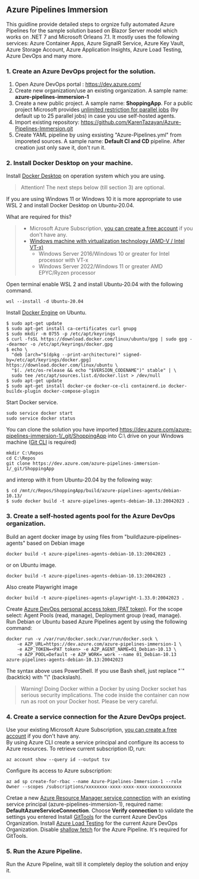 ## Azure Pipelines Immersion

This guidline provide detailed steps to orgnize fully automated
Azure Pipelines for the sample solution based on Blazor Server model which works on .NET 7 and Microsoft Orleans 7.1. It mostly uses the following services: Azure Container Apps, Azure SignalR Service, Azure Key Vault, Azure Storage Account, Azure Application Insights, Azure Load Testing, Azure DevOps and many more.

### 1. Create an Azure DevOps project for the solution.

1. Open Azure DevOps portal : https://dev.azure.com/
2. Create new organization/use an existing organization. A sample name: **azure-pipelines-immersion-1**
3. Create a new public project. A sample name: **ShoppingApp**. For a public project Microsoft provides 
[unlimited restriction for parallel jobs](https://learn.microsoft.com/en-us/azure/devops/pipelines/licensing/concurrent-jobs) (by default up to 25 parallel jobs) in case you use self-hosted agents.  
4. Import existing repository: https://github.com/KarenTazayan/Azure-Pipelines-Immersion.git
5. Create YAML pipeline by using exsisting "Azure-Pipelines.yml" from imporeted sources. A sample name: **Default CI and CD** pipeline. After creation just only save it, don't run it.
   
### 2. Install Docker Desktop on your machine.

Install [Docker Desktop](https://docs.docker.com/desktop/install/windows-install/) on operation system which you are using.  

>Attention! The next steps below (till section 3) are optional.

If you are using Windows 11 or Windows 10 it is more appropriate to use WSL 2 and install Docker Desktop on Ubuntu-20.04.

What are required for this?  
> - Microsoft Azure Subscription, [you can create a free account](https://azure.microsoft.com/en-us/free/) if you don't have any.
> - [Windows machine with virtualization technology (AMD-V / Intel VT-x)](https://learn.microsoft.com/en-us/virtualization/hyper-v-on-windows/user-guide/nested-virtualization)
>   - Windows Server 2016/Windows 10 or greater for Intel processor with VT-x
>   - Windows Server 2022/Windows 11 or greater AMD EPYC/Ryzen processor

Open terminal enable WSL 2 and install Ubuntu-20.04 with the following command. 
```
wsl --install -d Ubuntu-20.04
```
Install [Docker Engine](https://docs.docker.com/engine/install/ubuntu/) on Ubuntu.
```
$ sudo apt-get update
$ sudo apt-get install ca-certificates curl gnupg
$ sudo mkdir -m 0755 -p /etc/apt/keyrings
$ curl -fsSL https://download.docker.com/linux/ubuntu/gpg | sudo gpg --dearmor -o /etc/apt/keyrings/docker.gpg
$ echo \
  "deb [arch="$(dpkg --print-architecture)" signed-by=/etc/apt/keyrings/docker.gpg] https://download.docker.com/linux/ubuntu \
  "$(. /etc/os-release && echo "$VERSION_CODENAME")" stable" | \
  sudo tee /etc/apt/sources.list.d/docker.list > /dev/null
$ sudo apt-get update
$ sudo apt-get install docker-ce docker-ce-cli containerd.io docker-buildx-plugin docker-compose-plugin
```
Start Docker service.
```
sudo service docker start
sudo service docker status
```
You can clone the solution you have imported https://dev.azure.com/azure-pipelines-immersion-1/_git/ShoppingApp into C:\ drive on your Windows machine ([Git CLI](https://git-scm.com/download/win) is required)
```
mkdir C:\Repos
cd C:\Repos
git clone https://dev.azure.com/azure-pipelines-immersion-1/_git/ShoppingApp
```
and interop with it from Ubuntu-20.04 by the following way:
```
$ cd /mnt/c/Repos/ShoppingApp/build/azure-pipelines-agents/debian-10.13/
$ sudo docker build -t azure-pipelines-agents-debian-10.13:20042023 .
```

### 3. Create a self-hosted agents pool for the Azure DevOps organization.

Build an agent docker image by using files from "build\azure-pipelines-agents" based on Debian image
```
docker build -t azure-pipelines-agents-debian-10.13:20042023 .
```
or on Ubuntu image.
```
docker build -t azure-pipelines-agents-debian-10.13:20042023 .
```
Also create Playwright image
```
docker build -t azure-pipelines-agents-playwright-1.33.0:20042023 .
```
Create [Azure DevOps personal access token (PAT token)](https://learn.microsoft.com/en-us/azure/devops/organizations/accounts/use-personal-access-tokens-to-authenticate). For the scope select: Agent Pools (read, manage), Deployment group (read, manage).  
Run Debian or Ubuntu based Azure Pipelines agent by using the following command:
```
docker run -v /var/run/docker.sock:/var/run/docker.sock \
    -e AZP_URL=https://dev.azure.com/azure-pipelines-immersion-1 \
    -e AZP_TOKEN=<PAT token> -e AZP_AGENT_NAME=01_Debian-10.13 \
    -e AZP_POOL=Default -e AZP_WORK=_work --name 01_Debian-10.13 azure-pipelines-agents-debian-10.13:20042023
```
The syntax above uses PowerShell. If you use Bash shell, just replace "`" (backtick) with "\\" (backslash).  
  
>Warning! Doing Docker within a Docker by using Docker socket has serious security implications. The code inside the container can now run as root on your Docker host. Please be very careful.

### 4. Create a service connection for the Azure DevOps project.

Use your existing Microsoft Azure Subscription, [you can create a free account](https://azure.microsoft.com/en-us/free/) if you don't have any.  
By using Azure CLI create a service principal and configure its access to Azure resources. To retrieve current subscription ID, run:  
```
az account show --query id --output tsv
```
Configure its access to Azure subscription:
```
az ad sp create-for-rbac --name Azure-Pipelines-Immersion-1 --role Owner --scopes /subscriptions/xxxxxxxx-xxxx-xxxx-xxxx-xxxxxxxxxxxx
```
Cretae a new [Azure Resource Manager service connection](https://learn.microsoft.com/en-us/azure/devops/pipelines/library/connect-to-azure?view=azure-devops#create-an-azure-resource-manager-service-connection-with-an-existing-service-principal) with an existing service principal (azure-pipelines-immersion-1), required name: **DefaultAzureServiceConnection**. Choose **Verify connection** to validate the settings you entered
Install [GitTools](https://marketplace.visualstudio.com/items?itemName=gittools.gittools) for the current Azure DevOps Organization. 
Install [Azure Load Testing](https://marketplace.visualstudio.com/items?itemName=AzloadTest.AzloadTesting) for the current Azure DevOps Organization.
Disable [shallow fetch](https://learn.microsoft.com/en-us/azure/devops/pipelines/yaml-schema/steps-checkout?view=azure-pipelines#shallow-fetch) for the Azure Pipeline. It's required for GitTools.

### 5. Run the Azure Pipeline.

Run the Azure Pipeline, wait till it completely deploy the solution and enjoy it.